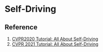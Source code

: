 # Self-Driving


## Reference
1. [CVPR2020 Tutorial: All About Self-Driving](http://www.allaboutselfdriving.com/)
2. [CVPR 2021 Tutorial: All About Self-Driving](https://cvpr2021.waabi.ai/)
